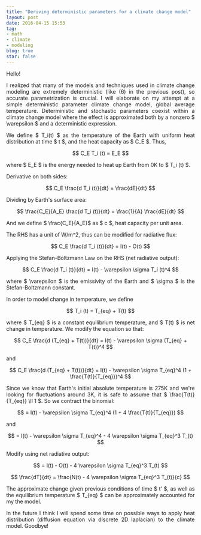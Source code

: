 ```yaml
---
title: "Deriving deterministic parameters for a climate change model"
layout: post
date: 2016-04-15 15:53
tag:
- math
- climate
- modeling
blog: true
star: false
---
```


<script type="text/javascript">
  window.MathJax = {
    tex2jax: {
      inlineMath: [ ['$','$'], ["\\(","\\)"] ],
      processEscapes: true
    }
  };
</script>

<script type="text/javascript"
   src="https://cdn.mathjax.org/mathjax/latest/MathJax.js?config=TeX-AMS-MML_HTMLorMML">
</script>

<p align="justify">
Hello!
</p>
<p align="justify">
I realized that many of the models and techniques used in climate change modeling are extremely deterministic (like (6) in the previous post), so accurate parametrization is crucial. I will elaborate on my attempt at a simple deterministic parameter climate change model, global average temperature. Deterministic and stochastic parameters coexist within a climate change model where the effect is approximated both by a nonzero $ \varepsilon $ and a deterministic expression. </p>
<p align="justify">
We define $ T_i(t) $ as the temperature of the Earth with uniform heat distribution at time $ t $, and the heat capacity as $ C_E $. Thus,</p>
<p align="middle">$$ C_E T_i (t) = E_E $$</p>
<p align="justify"> where $ E_E $ is the energy needed to heat up Earth from 0K to $ T_i (t) $.</p>
<p align="justify"> Derivative on both sides: </p>
<p align="middle">$$ C_E \frac{d T_i (t)}{dt} = \frac{dE}{dt} $$</p>
<p align="justify"> Dividing by Earth's surface area:</p>
<p align="middle">$$ \frac{C_E}{A_E} \frac{d T_i (t)}{dt} = \frac{1}{A} \frac{dE}{dt} $$</p>
<p align="justify"> And we define $ \frac{C_E}{A_E}$ as $ c $, heat capacity per unit area.</p>
<p align="justify"> The RHS has a unit of W/m^2, thus can be modified for radiative flux:</p>
<p align="middle">$$ C_E \frac{d T_i (t)}{dt} = I(t) - O(t) $$</p>
<p align="justify"> Applying the Stefan-Boltzmann Law on the RHS (net radiative output):</p>
<p align="middle">$$ C_E \frac{d T_i (t)}{dt} = I(t) - \varepsilon \sigma T_i (t)^4 $$</p>
<p align="justify">where $ \varepsilon $ is the emissivity of the Earth and $ \sigma $ is the Stefan-Boltzmann constant.</p>
<p align="justify">In order to model change in temperature, we define</p>
<p align="middle">$$ T_i (t) = T_{eq} + T(t) $$</p>
<p align="justify">where $ T_{eq} $ is a constant equilibrium temperature, and $ T(t) $ is net change in temperature. We modify the equation so that:</p>
<p align="middle">$$ C_E \frac{d (T_{eq} + T(t))}{dt} = I(t) - \varepsilon \sigma (T_{eq} + T(t))^4 $$</p>
<p align="justify">and</p>
<p align="middle">$$ C_E \frac{d (T_{eq} + T(t))}{dt} = I(t) - \varepsilon \sigma T_{eq}^4 (1 + \frac{T(t)}{T_{eq}})^4 $$</p>
<p align="justify">Since we know that Earth's initial absolute temperature is 275K and we're looking for fluctuations around 3K, it is safe to assume that $ \frac{T(t)}{T_{eq}} \ll 1 $. So we contract the binomial:</p>
<p align="middle">$$ = I(t) - \varepsilon \sigma T_{eq}^4 (1 + 4 \frac{T(t)}{T_{eq}}) $$</p>
<p align="justify">and</p>
<p align="middle">$$ = I(t) - \varepsilon \sigma T_{eq}^4 - 4 \varepsilon \sigma T_{eq}^3 T_(t) $$</p>
<p align="justify">Modify using net radiative output:</p>
<p align="middle">$$ = I(t) - O(t) - 4 \varepsilon \sigma T_{eq}^3 T_(t) $$</p>
<p align="middle">$$ \frac{dT}{dt} = \frac{N(t) - 4 \varepsilon \sigma T_{eq}^3 T_(t)}{c} $$</p>
<p align="justify">The approximate change given previous conditions of time $ t' $, as well as the equilibrium temperature $ T_{eq} $ can be approximately accounted for my the model.</p>
<p align="justify">In the future I think I will spend some time on possible ways to apply heat distribution (diffusion equation via discrete 2D laplacian) to the climate model. Goodbye!</p>










